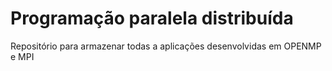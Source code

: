 # Programação paralela distribuída

Repositório para armazenar todas a aplicações desenvolvidas em OPENMP e MPI 